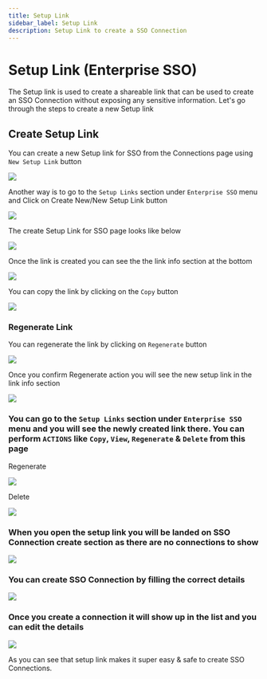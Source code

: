 ```yaml
---
title: Setup Link
sidebar_label: Setup Link
description: Setup Link to create a SSO Connection
---
```


# Setup Link (Enterprise SSO)

The Setup link is used to create a shareable link that can be used to create an SSO Connection without exposing any sensitive information.
Let's go through the steps to create a new Setup link

## Create Setup Link

You can create a new Setup link for SSO from the Connections page using `New Setup Link` button

<img class="mask-img" src="/images/product_images/setup-link/sso/connections-page.png" />

Another way is to go to the `Setup Links` section under `Enterprise SSO` menu and Click on Create New/New Setup Link button

<img class="mask-img" src="/images/product_images/setup-link/sso/setup-link-list-empty.png" />

The create Setup Link for SSO page looks like below

<img class="mask-img" src="/images/product_images/setup-link/sso/create-setup-link-page.png" />

Once the link is created you can see the the link info section at the bottom

<img class="mask-img" src="/images/product_images/setup-link/sso/link-created.png" />

You can copy the link by clicking on the `Copy` button

<img class="mask-img" src="/images/product_images/setup-link/sso/link-copied.png" />

### Regenerate Link

You can regenerate the link by clicking on `Regenerate` button

<img class="mask-img" src="/images/product_images/setup-link/sso/link-regenerate.png" />

Once you confirm Regenerate action you will see the new setup link in the link info section

<img class="mask-img" src="/images/product_images/setup-link/sso/link-regenerated.png" />

### You can go to the `Setup Links` section under `Enterprise SSO` menu and you will see the newly created link there. You can perform `ACTIONS` like `Copy`, `View`, `Regenerate` & `Delete` from this page

Regenerate

<img class="mask-img" src="/images/product_images/setup-link/sso/link-regenerate-from-list.png" />

Delete

<img class="mask-img" src="/images/product_images/setup-link/sso/link-delete.png" />

### When you open the setup link you will be landed on SSO Connection create section as there are no connections to show

<img class="mask-img" src="/images/product_images/setup-link/sso/setup-link-sso-setup.png" />

### You can create SSO Connection by filling the correct details

<img class="mask-img" src="/images/product_images/setup-link/sso/setup-link-sso-oidc.png" />

### Once you create a connection it will show up in the list and you can edit the details

<img class="mask-img" src="/images/product_images/setup-link/sso/link-copied-from-list.png" />

As you can see that setup link makes it super easy & safe to create SSO Connections.
